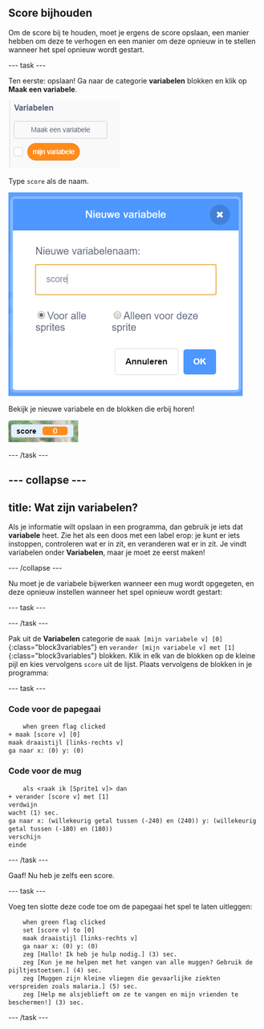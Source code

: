 ## Score bijhouden

Om de score bij te houden, moet je ergens de score opslaan, een manier hebben om deze te verhogen en een manier om deze opnieuw in te stellen wanneer het spel opnieuw wordt gestart.

--- task ---

Ten eerste: opslaan! Ga naar de categorie **variabelen** blokken en klik op **Maak een variabele**.

![](images/catch5.png)

Type `score` als de naam.

![](images/catch6.png)

Bekijk je nieuwe variabele en de blokken die erbij horen!

![De scorevariabele wordt op het speelveld weergegeven](images/scoreVariableStage.png)

--- /task ---

--- collapse ---
---
title: Wat zijn variabelen?
---

Als je informatie wilt opslaan in een programma, dan gebruik je iets dat **variabele** heet. Zie het als een doos met een label erop: je kunt er iets instoppen, controleren wat er in zit, en veranderen wat er in zit. Je vindt variabelen onder **Variabelen**, maar je moet ze eerst maken!

--- /collapse ---

Nu moet je de variabele bijwerken wanneer een mug wordt opgegeten, en deze opnieuw instellen wanneer het spel opnieuw wordt gestart:

--- task ---

--- /task ---

Pak uit de **Variabelen** categorie de `maak [mijn variabele v] [0]`{:class="block3variables"} en `verander [mijn variabele v] met [1]`{:class="block3variables"} blokken. Klik in elk van de blokken op de kleine pijl en kies vervolgens `score` uit de lijst. Plaats vervolgens de blokken in je programma:

--- task ---

### Code voor de papegaai

```blocks3
    when green flag clicked
+ maak [score v] [0]
maak draaistijl [links-rechts v]
ga naar x: (0) y: (0)
```

### Code voor de mug

```blocks3
    als <raak ik [Sprite1 v]> dan
+ verander [score v] met [1]
verdwijn
wacht (1) sec.
ga naar x: (willekeurig getal tussen (-240) en (240)) y: (willekeurig getal tussen (-180) en (180))
verschijn
einde
```

--- /task ---

Gaaf! Nu heb je zelfs een score.

--- task ---

Voeg ten slotte deze code toe om de papegaai het spel te laten uitleggen:

```blocks3
    when green flag clicked
    set [score v] to [0]
    maak draaistijl [links-rechts v]
    ga naar x: (0) y: (0)
    zeg [Hallo! Ik heb je hulp nodig.] (3) sec.
    zeg [Kun je me helpen met het vangen van alle muggen? Gebruik de pijltjestoetsen.] (4) sec.
    zeg [Muggen zijn kleine vliegen die gevaarlijke ziekten verspreiden zoals malaria.] (5) sec.
    zeg [Help me alsjeblieft om ze te vangen en mijn vrienden te beschermen!] (3) sec.
```

--- /task ---
